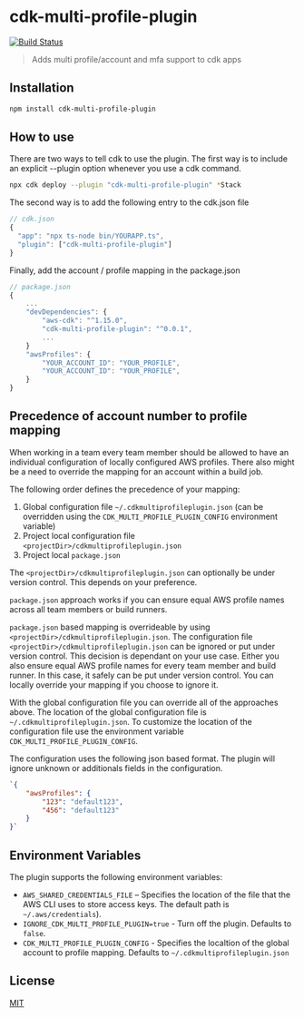 # cdk-multi-profile-plugin

[![Build Status](https://travis-ci.org/hupe1980/cdk-multi-profile-plugin.svg?branch=master)](https://travis-ci.org/hupe1980/cdk-multi-profile-plugin)

> Adds multi profile/account and mfa support to cdk apps

## Installation

```bash
npm install cdk-multi-profile-plugin
```

## How to use

There are two ways to tell cdk to use the plugin. The first way is to include an explicit --plugin option whenever you use a cdk command.

```bash
npx cdk deploy --plugin "cdk-multi-profile-plugin" *Stack
```

The second way is to add the following entry to the cdk.json file

```javascript
// cdk.json
{
  "app": "npx ts-node bin/YOURAPP.ts",
  "plugin": ["cdk-multi-profile-plugin"]
}
```

Finally, add the account / profile mapping in the package.json

```javascript
// package.json
{
    ...
    "devDependencies": {
        "aws-cdk": "^1.15.0",
        "cdk-multi-profile-plugin": "^0.0.1",
        ...
    }
    "awsProfiles": {
        "YOUR_ACCOUNT_ID": "YOUR_PROFILE",
        "YOUR_ACCOUNT_ID": "YOUR_PROFILE",
    }
}
```

## Precedence of account number to profile mapping

When working in a team every team member should be allowed to have an individual configuration of locally configured AWS profiles. 
There also might be a need to override the mapping for an account within a build job.

The following order defines the precedence of your mapping:

1. Global configuration file `~/.cdkmultiprofileplugin.json` (can be overridden using the `CDK_MULTI_PROFILE_PLUGIN_CONFIG` environment variable)
2. Project local configuration file `<projectDir>/cdkmultiprofileplugin.json`
3. Project local `package.json`

The `<projectDir>/cdkmultiprofileplugin.json` can optionally be under version control.
This depends on your preference. 

`package.json` approach works if you can ensure equal AWS profile names across all team members or build runners.

`package.json` based mapping is overrideable by using `<projectDir>/cdkmultiprofileplugin.json`.
The configuration file `<projectDir>/cdkmultiprofileplugin.json` can be ignored or put under version control.
This decision is dependant on your use case.
Either you also ensure equal AWS profile names for every team member and build runner. 
In this case, it safely can be put under version control. 
You can locally override your mapping if you choose to ignore it.

With the global configuration file you can override all of the approaches above.
The location of the global configuration file is `~/.cdkmultiprofileplugin.json`.
To customize the location of the configuration file use the environment variable `CDK_MULTI_PROFILE_PLUGIN_CONFIG`.

The configuration uses the following json based format. 
The plugin will ignore unknown or additionals fields in the configuration.

```json 
`{
    "awsProfiles": {
        "123": "default123",
        "456": "default123"
    }
}`
```

## Environment Variables

The plugin supports the following environment variables:

- `AWS_SHARED_CREDENTIALS_FILE` – Specifies the location of the file that the AWS CLI uses to store access keys. The default path is `~/.aws/credentials`).
- `IGNORE_CDK_MULTI_PROFILE_PLUGIN=true` - Turn off the plugin. Defaults to `false`.
- `CDK_MULTI_PROFILE_PLUGIN_CONFIG` - Specifies the localtion of the global account to profile mapping. Defaults to `~/.cdkmultiprofileplugin.json`

## License

[MIT](LICENSE)
